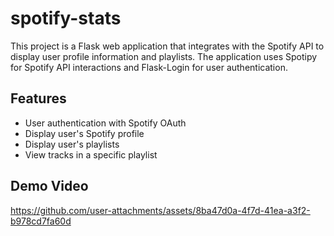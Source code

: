 # spotify-stats

This project is a Flask web application that integrates with the Spotify API to display user profile information and playlists. The application uses Spotipy for Spotify API interactions and Flask-Login for user authentication.

## Features

- User authentication with Spotify OAuth
- Display user's Spotify profile
- Display user's playlists
- View tracks in a specific playlist

## Demo Video

https://github.com/user-attachments/assets/8ba47d0a-4f7d-41ea-a3f2-b978cd7fa60d

